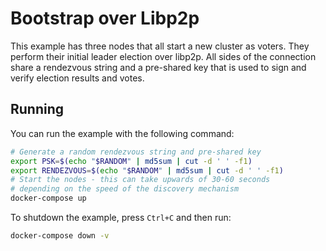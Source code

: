 # Bootstrap over Libp2p

This example has three nodes that all start a new cluster as voters.
They perform their initial leader election over libp2p.
All sides of the connection share a rendezvous string and a pre-shared key that is used to sign and verify election results and votes.

## Running

You can run the example with the following command:

```bash
# Generate a random rendezvous string and pre-shared key
export PSK=$(echo "$RANDOM" | md5sum | cut -d ' ' -f1)
export RENDEZVOUS=$(echo "$RANDOM" | md5sum | cut -d ' ' -f1)
# Start the nodes - this can take upwards of 30-60 seconds
# depending on the speed of the discovery mechanism
docker-compose up
```

To shutdown the example, press `Ctrl+C` and then run:

```bash
docker-compose down -v
```
